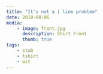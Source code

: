 ```yaml
---
title: "It's not a | line problem"
date: 2018-08-06
media:
    - image: front.jpg
      description: Shirt Front
      thumb: true
tags:
    - stub
    - tshirt
    - wit
---
```

